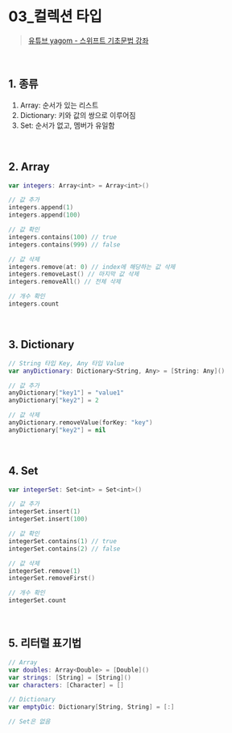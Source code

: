 # 03_컬렉션 타입

>[유튜브 yagom - 스위프트 기초문법 강좌](https://www.youtube.com/playlist?list=PLz8NH7YHUj_ZmlgcSETF51Z9GSSU6Uioy)

<br>

## 1. 종류
1. Array: 순서가 있는 리스트
2. Dictionary: 키와 값의 쌍으로 이루어짐
3. Set: 순서가 없고, 멤버가 유일함

<br>

## 2. Array
```swift
var integers: Array<int> = Array<int>()

// 값 추가
integers.append(1)
integers.append(100)

// 값 확인
integers.contains(100) // true
integers.contains(999) // false

// 값 삭제
integers.remove(at: 0) // index에 해당하는 값 삭제
integers.removeLast() // 마지막 값 삭제
integers.removeAll() // 전체 삭제

// 개수 확인
integers.count
```

<br>

## 3. Dictionary
```swift
// String 타입 Key, Any 타입 Value
var anyDictionary: Dictionary<String, Any> = [String: Any]()

// 값 추가
anyDictionary["key1"] = "value1"
anyDictionary["key2"] = 2

// 값 삭제
anyDictionary.removeValue(forKey: "key")
anyDictionary["key2"] = nil
```

<br>

## 4. Set
```swift
var integerSet: Set<int> = Set<int>()

// 값 추가
integerSet.insert(1)
integerSet.insert(100)

// 값 확인
integerSet.contains(1) // true
integerSet.contains(2) // false

// 값 삭제
integerSet.remove(1)
integerSet.removeFirst()

// 개수 확인
integerSet.count
```

<br>

## 5. 리터럴 표기법
```swift
// Array
var doubles: Array<Double> = [Double]()
var strings: [String] = [String]()
var characters: [Character] = []

// Dictionary
var emptyDic: Dictionary[String, String] = [:]

// Set은 없음
```